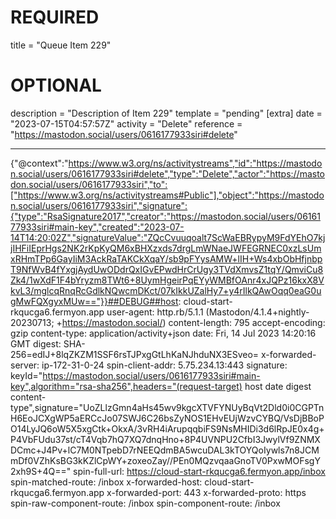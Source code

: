 
# REQUIRED
title = "Queue Item 229"
# OPTIONAL
description = "Description of Item 229"
template = "pending"
[extra]
date = "2023-07-15T04:57:57Z"
activity = "Delete"
reference = "https://mastodon.social/users/0616177933siri#delete"

---
{"@context":"https://www.w3.org/ns/activitystreams","id":"https://mastodon.social/users/0616177933siri#delete","type":"Delete","actor":"https://mastodon.social/users/0616177933siri","to":["https://www.w3.org/ns/activitystreams#Public"],"object":"https://mastodon.social/users/0616177933siri","signature":{"type":"RsaSignature2017","creator":"https://mastodon.social/users/0616177933siri#main-key","created":"2023-07-14T14:20:02Z","signatureValue":"ZQcCvuuqoalt7ScWaEBRypyM9FdYEhO7kjjIHFiIEprHgs2NK2rKpKyQM6xBHXzxds7drgLmWNaeJWFEGRNEC0xzLsUmxRHmTPp6GayIiM3AckRaTAKCkXqaY/sb9pFYysAMW+lIH+Ws4xbObHfjnbpT9NfWvB4fYxgjAydUwODdrQxIGvEPwdHrCrUgy3TVdXmvsZ1tqY/QmviCu8Zk4/1wXdF1F4bYryzm8TWt6+8UymHgeirPqEYyWMBfOAnr4xJQPz16kxX8VkvL3/mglcqRnqRcGdlkNQwcmDKct/07kIkkUZalHy7+y4rIlkQAwOqq0eaG0ugMwFQXgyxMUw=="}}##DEBUG##host: cloud-start-rkqucga6.fermyon.app
user-agent: http.rb/5.1.1 (Mastodon/4.1.4+nightly-20230713; +https://mastodon.social/)
content-length: 795
accept-encoding: gzip
content-type: application/activity+json
date: Fri, 14 Jul 2023 14:20:16 GMT
digest: SHA-256=edIJ+8lqZKZM1SSF6rsTJPxgGtLhKaNJhduNX3ESveo=
x-forwarded-server: ip-172-31-0-24
spin-client-addr: 5.75.234.13:443
signature: keyId="https://mastodon.social/users/0616177933siri#main-key",algorithm="rsa-sha256",headers="(request-target) host date digest content-type",signature="UoZLlzGmn4aHs45wv9kgcXTVFYNUyBqVt2Dld0i0CGPTnH6EoJCXgWP5aERCcJo07SWJ6C26bsZyNOS1EHvEUjWzvCYBQ/VsDjBBoPO14LyJQ6oW5X5xgCtk+OkxA/3vRH4iArupqqbiFS9NsMHIDi3d6lRpJE0x4g+P4VbFUdu37st/cT4Vqb7hQ7XQ7dnqHno+8P4UVNPU2CfbI3JwylVf9ZNMXDCmc+J4Pv+lC7M0NTpebD7rNEEQdmBA5wcuDAL3kTOYQoIywls7n8JCMmDf0VZhKsBG3kKZlCpWY+zoxeoZay//PEn0MQzvqaaGnoTV0PxwMOFsgY2xh9S+4Q=="
spin-full-url: https://cloud-start-rkqucga6.fermyon.app/inbox
spin-matched-route: /inbox
x-forwarded-host: cloud-start-rkqucga6.fermyon.app
x-forwarded-port: 443
x-forwarded-proto: https
spin-raw-component-route: /inbox
spin-component-route: /inbox

